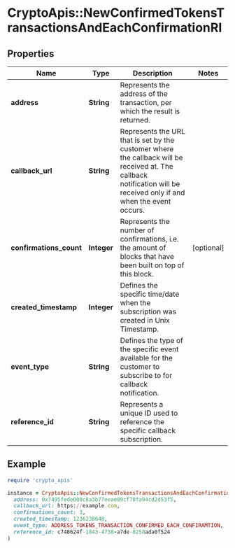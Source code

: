 # CryptoApis::NewConfirmedTokensTransactionsAndEachConfirmationRI

## Properties

| Name | Type | Description | Notes |
| ---- | ---- | ----------- | ----- |
| **address** | **String** | Represents the address of the transaction, per which the result is returned. |  |
| **callback_url** | **String** | Represents the URL that is set by the customer where the callback will be received at. The callback notification will be received only if and when the event occurs. |  |
| **confirmations_count** | **Integer** | Represents the number of confirmations, i.e. the amount of blocks that have been built on top of this block. | [optional] |
| **created_timestamp** | **Integer** | Defines the specific time/date when the subscription was created in Unix Timestamp. |  |
| **event_type** | **String** | Defines the type of the specific event available for the customer to subscribe to for callback notification. |  |
| **reference_id** | **String** | Represents a unique ID used to reference the specific callback subscription. |  |

## Example

```ruby
require 'crypto_apis'

instance = CryptoApis::NewConfirmedTokensTransactionsAndEachConfirmationRI.new(
  address: 0x7495fede000c8a3b77eeae09cf70fa94cd2d53f5,
  callback_url: https://example.com,
  confirmations_count: 3,
  created_timestamp: 1236238648,
  event_type: ADDRESS_TOKENS_TRANSACTION_CONFIRMED_EACH_CONFIRAMTION,
  reference_id: c748624f-1843-4738-a7de-8258ada0f524
)
```

